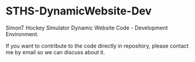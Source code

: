 # STHS-DynamicWebsite-Dev
SimonT Hockey Simulator Dynamic Website Code - Development Environment.

If you want to contribute to the code directly in repository, please contact me by email so we can discuss about it.
